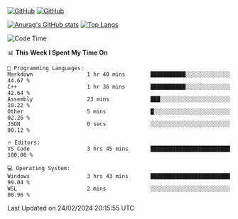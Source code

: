 [![GitHub](https://img.shields.io/github/followers/sharpxk?style=social)](https://github.com/sharpxk) [![GitHub](https://img.shields.io/github/stars/sharpxk?style=social)](https://github.com/sharpxk)

[![Anurag's GitHub stats](https://github-readme-stats-git-masterrstaa-rickstaa.vercel.app/api?username=sharpxk&hide=contribs,prs,issues&show_icons=true&theme=tokyonight)](https://github.com/anuraghazra/github-readme-stats)
[![Top Langs](https://github-readme-stats-git-masterrstaa-rickstaa.vercel.app/api/top-langs/?username=sharpxk&layout=compact&theme=tokyonight)](https://github.com/anuraghazra/github-readme-stats)

<!--START_SECTION:waka-->
![Code Time](http://img.shields.io/badge/Code%20Time-417%20hrs%2037%20mins-blue)

📊 **This Week I Spent My Time On** 

```text
💬 Programming Languages: 
Markdown                 1 hr 40 mins        ███████████░░░░░░░░░░░░░░   44.67 % 
C++                      1 hr 36 mins        ███████████░░░░░░░░░░░░░░   42.64 % 
Assembly                 23 mins             ███░░░░░░░░░░░░░░░░░░░░░░   10.22 % 
Other                    5 mins              █░░░░░░░░░░░░░░░░░░░░░░░░   02.26 % 
JSON                     0 secs              ░░░░░░░░░░░░░░░░░░░░░░░░░   00.12 % 

🔥 Editors: 
VS Code                  3 hrs 45 mins       █████████████████████████   100.00 % 

💻 Operating System: 
Windows                  3 hrs 43 mins       █████████████████████████   99.04 % 
WSL                      2 mins              ░░░░░░░░░░░░░░░░░░░░░░░░░   00.96 % 
```


 Last Updated on 24/02/2024 20:15:55 UTC
<!--END_SECTION:waka-->
